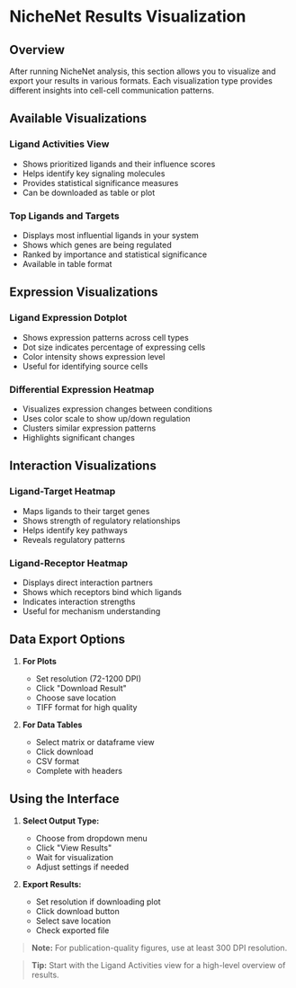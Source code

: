 # NicheNet Results Visualization

## Overview
After running NicheNet analysis, this section allows you to visualize and export your results in various formats. Each visualization type provides different insights into cell-cell communication patterns.

## Available Visualizations

### Ligand Activities View
* Shows prioritized ligands and their influence scores
* Helps identify key signaling molecules
* Provides statistical significance measures
* Can be downloaded as table or plot

### Top Ligands and Targets
* Displays most influential ligands in your system
* Shows which genes are being regulated
* Ranked by importance and statistical significance
* Available in table format

## Expression Visualizations

### Ligand Expression Dotplot
* Shows expression patterns across cell types
* Dot size indicates percentage of expressing cells
* Color intensity shows expression level
* Useful for identifying source cells

### Differential Expression Heatmap
* Visualizes expression changes between conditions
* Uses color scale to show up/down regulation
* Clusters similar expression patterns
* Highlights significant changes

## Interaction Visualizations

### Ligand-Target Heatmap
* Maps ligands to their target genes
* Shows strength of regulatory relationships
* Helps identify key pathways
* Reveals regulatory patterns

### Ligand-Receptor Heatmap
* Displays direct interaction partners
* Shows which receptors bind which ligands
* Indicates interaction strengths
* Useful for mechanism understanding

## Data Export Options

1. **For Plots**
   * Set resolution (72-1200 DPI)
   * Click "Download Result"
   * Choose save location
   * TIFF format for high quality

2. **For Data Tables**
   * Select matrix or dataframe view
   * Click download
   * CSV format
   * Complete with headers

## Using the Interface

1. **Select Output Type:**
   * Choose from dropdown menu
   * Click "View Results"
   * Wait for visualization
   * Adjust settings if needed

2. **Export Results:**
   * Set resolution if downloading plot
   * Click download button
   * Select save location
   * Check exported file

> **Note:**
> For publication-quality figures, use at least 300 DPI resolution.

> **Tip:**
> Start with the Ligand Activities view for a high-level overview of results.